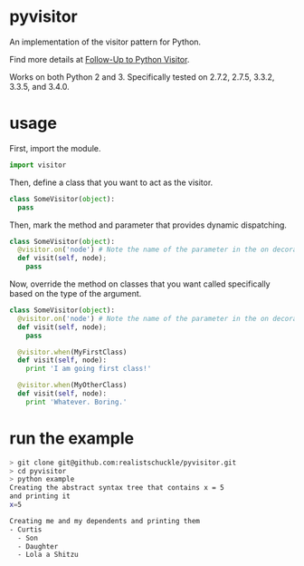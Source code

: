 # pyvisitor

An implementation of the visitor pattern for Python.

Find more details at [Follow-Up to Python Visitor](http://curtis.schlak.com/2013/06/20/follow-up-to-python-visitor-pattern.html).

Works on both Python 2 and 3. Specifically tested on 2.7.2, 2.7.5, 3.3.2, 3.3.5, and 3.4.0.

# usage

First, import the module.

```python
import visitor
```

Then, define a class that you want to act as the visitor.

```python
class SomeVisitor(object):
  pass
```

Then, mark the method and parameter that provides dynamic dispatching.

```python
class SomeVisitor(object):
  @visitor.on('node') # Note the name of the parameter in the on decorator
  def visit(self, node);
    pass
```

Now, override the method on classes that you want called specifically based on
the type of the argument.

```python
class SomeVisitor(object):
  @visitor.on('node') # Note the name of the parameter in the on decorator
  def visit(self, node);
    pass

  @visitor.when(MyFirstClass)
  def visit(self, node):
    print 'I am going first class!'

  @visitor.when(MyOtherClass)
  def visit(self, node):
    print 'Whatever. Boring.'
```

# run the example

```bash
> git clone git@github.com:realistschuckle/pyvisitor.git
> cd pyvisitor
> python example
Creating the abstract syntax tree that contains x = 5
and printing it
x=5

Creating me and my dependents and printing them
- Curtis
  - Son
  - Daughter
  - Lola a Shitzu
```